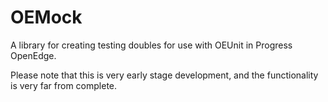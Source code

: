 OEMock
======

A library for creating testing doubles for use with OEUnit in Progress OpenEdge.

Please note that this is very early stage development, and the functionality is very far from complete.